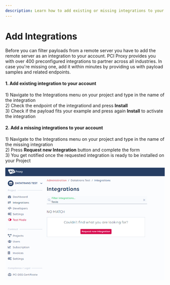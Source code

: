 ```yaml
---
description: Learn how to add existing or missing integrations to your project.
---
```


# Add Integrations

Before you can filter payloads from a remote server you have to add the remote server as an integration to your account. PCI Proxy provides you with over 400 preconfigured integrations to partner across all industries. In case you're missing one, add it within minutes by providing us with payload samples and related endpoints. 

#### 1. Add existing integration to your account

1\) Navigate to the Integrations menu on your project and type in the name of the integration  
2\) Check the endpoint of the integrationd and press **Install**  
3\) Check if the payload fits your example and press again **Install** to activate the integration

#### 2. Add a missing integrations to your account

1\) Navigate to the Integrations menu on your project and type in the name of the missing integration  
2\) Press **Request new Integration** button and complete the form  
3\) You get notified once the requested integration is ready to be installed on your Project

![Requesting a missing Integration](../.gitbook/assets/2020-01-31-10_13_12-integrations-pci-proxy.png)



